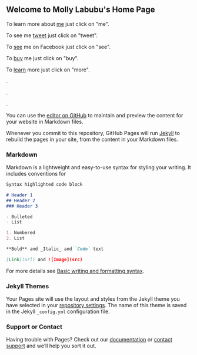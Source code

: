 ## Welcome to Molly Labubu's Home Page

To learn more about [me](https://global.popmart.com) just click on "me".

To see me [tweet](https://twitter.com/POPMARTGlobal) just click on "tweet".

To [see](https://www.facebook.com/popmartglobal/) me on Facebook just click on "see".

To [buy](https://www.aliexpress.com/wholesale?catId=0&SearchText=pop+mart) me just click on "buy".

To [learn](https://www.myplasticheart.com/) more just click on "more".

.

.

.


You can use the [editor on GitHub](https://github.com/Molly-Labubu/molly-labubu.github.io/edit/main/index.md) to maintain and preview the content for your website in Markdown files.

Whenever you commit to this repository, GitHub Pages will run [Jekyll](https://jekyllrb.com/) to rebuild the pages in your site, from the content in your Markdown files.

### Markdown

Markdown is a lightweight and easy-to-use syntax for styling your writing. It includes conventions for

```markdown
Syntax highlighted code block

# Header 1
## Header 2
### Header 3

- Bulleted
- List

1. Numbered
2. List

**Bold** and _Italic_ and `Code` text

[Link](url) and ![Image](src)
```

For more details see [Basic writing and formatting syntax](https://docs.github.com/en/github/writing-on-github/getting-started-with-writing-and-formatting-on-github/basic-writing-and-formatting-syntax).

### Jekyll Themes

Your Pages site will use the layout and styles from the Jekyll theme you have selected in your [repository settings](https://github.com/Molly-Labubu/molly-labubu.github.io/settings/pages). The name of this theme is saved in the Jekyll `_config.yml` configuration file.

### Support or Contact

Having trouble with Pages? Check out our [documentation](https://docs.github.com/categories/github-pages-basics/) or [contact support](https://support.github.com/contact) and we’ll help you sort it out.
